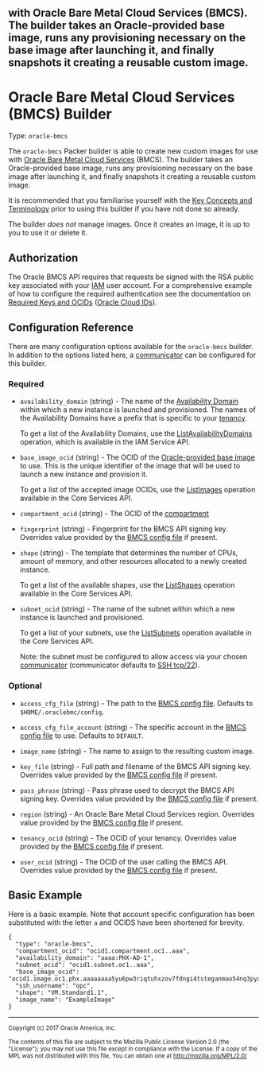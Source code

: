   with Oracle Bare Metal Cloud Services (BMCS). The builder takes an
  Oracle-provided base image, runs any provisioning necessary on the base image
  after launching it, and finally snapshots it creating a reusable custom
  image.
---

# Oracle Bare Metal Cloud Services (BMCS) Builder

Type: `oracle-bmcs`

The `oracle-bmcs` Packer builder is able to create new custom images for use
with [Oracle Bare Metal Cloud Services](https://cloud.oracle.com/en_US/bare-metal-compute)
(BMCS). The builder takes an Oracle-provided base image, runs any provisioning
necessary on the base image after launching it, and finally snapshots it
creating a reusable custom image.

It is recommended that you familiarise yourself with the
[Key Concepts and Terminology](https://docs.us-phoenix-1.oraclecloud.com/Content/GSG/Concepts/concepts.htm)
prior to using this builder if you have not done so already.

The builder _does not_ manage images. Once it creates an image, it is up to you
to use it or delete it.

## Authorization

The Oracle BMCS API requires that requests be signed with the RSA public key
associated with your [IAM](https://docs.us-phoenix-1.oraclecloud.com/Content/Identity/Concepts/overview.htm)
user account. For a comprehensive example of how to configure the required
authentication see the documentation on
[Required Keys and OCIDs](https://docs.us-phoenix-1.oraclecloud.com/Content/API/Concepts/apisigningkey.htm)
([Oracle Cloud IDs](https://docs.us-phoenix-1.oraclecloud.com/Content/General/Concepts/identifiers.htm)).

## Configuration Reference

There are many configuration options available for the `oracle-bmcs` builder.
In addition to the options listed here, a
[communicator](/docs/templates/communicator.html) can be configured for this
builder.

### Required

 -  `availability_domain` (string) - The name of the
    [Availability Domain](https://docs.us-phoenix-1.oraclecloud.com/Content/General/Concepts/regions.htm)
    within which a new instance is launched and provisioned.
    The names of the Availability Domains have a prefix that is specific to
    your [tenancy](https://docs.us-phoenix-1.oraclecloud.com/Content/GSG/Concepts/concepts.htm#two).

    To get a list of the Availability Domains, use the
    [ListAvailabilityDomains](https://docs.us-phoenix-1.oraclecloud.com/api/#/en/identity/latest/AvailabilityDomain/ListAvailabilityDomains)
    operation, which is available in the IAM Service API.

 -  `base_image_ocid` (string) - The OCID of the
    [Oracle-provided base image](https://docs.us-phoenix-1.oraclecloud.com/Content/Compute/References/images.htm)
    to use. This is the unique identifier of the image that will be used to
    launch a new instance and provision it.

    To get a list of the accepted image OCIDs, use the
    [ListImages](https://docs.us-phoenix-1.oraclecloud.com/api/#/en/iaas/latest/Image/ListImages)
    operation available in the Core Services API.

 -  `compartment_ocid` (string) - The OCID of the
    [compartment](https://docs.us-phoenix-1.oraclecloud.com/Content/GSG/Tasks/choosingcompartments.htm)

 -  `fingerprint` (string) - Fingerprint for the BMCS API signing key.
    Overrides value provided by the
    [BMCS config file](https://docs.us-phoenix-1.oraclecloud.com/Content/API/Concepts/sdkconfig.htm)
    if present.

 -  `shape` (string) - The template that determines the number of
    CPUs, amount of memory, and other resources allocated to a newly created
    instance.

    To get a list of the available shapes, use the
    [ListShapes](https://docs.us-phoenix-1.oraclecloud.com/api/#/en/iaas/20160918/Shape/ListShapes)
    operation available in the Core Services API.

 -  `subnet_ocid` (string) - The name of the subnet within which a new instance
    is launched and provisioned.

    To get a list of your subnets, use the
    [ListSubnets](https://docs.us-phoenix-1.oraclecloud.com/api/#/en/iaas/latest/Subnet/ListSubnets)
    operation available in the Core Services API.

    Note: the subnet must be configured to allow access via your chosen
    [communicator](/docs/templates/communicator.html) (communicator defaults to
    [SSH tcp/22](/docs/templates/communicator.html#ssh_port)).


### Optional

 -  `access_cfg_file` (string) - The path to the
    [BMCS config file](https://docs.us-phoenix-1.oraclecloud.com/Content/API/Concepts/sdkconfig.htm).
    Defaults to `$HOME/.oraclebmc/config`.

 -  `access_cfg_file_account` (string) - The specific account in the
    [BMCS config file](https://docs.us-phoenix-1.oraclecloud.com/Content/API/Concepts/sdkconfig.htm)
    to use. Defaults to `DEFAULT`.

 -  `image_name` (string) - The name to assign to the resulting custom image.

 -  `key_file` (string) - Full path and filename of the BMCS API signing key.
    Overrides value provided by the
    [BMCS config file](https://docs.us-phoenix-1.oraclecloud.com/Content/API/Concepts/sdkconfig.htm)
    if present.

 -  `pass_phrase` (string) - Pass phrase used to decrypt the BMCS API signing
    key. Overrides value provided by the
    [BMCS config file](https://docs.us-phoenix-1.oraclecloud.com/Content/API/Concepts/sdkconfig.htm)
    if present.

 -  `region` (string) - An Oracle Bare Metal Cloud Services region. Overrides
    value provided by the
    [BMCS config file](https://docs.us-phoenix-1.oraclecloud.com/Content/API/Concepts/sdkconfig.htm)
    if present.

 -  `tenancy_ocid` (string) - The OCID of your tenancy. Overrides value provided
    by the
    [BMCS config file](https://docs.us-phoenix-1.oraclecloud.com/Content/API/Concepts/sdkconfig.htm)
    if present.

 -  `user_ocid` (string) - The OCID of the user calling the BMCS API. Overrides
    value provided by the [BMCS config file](https://docs.us-phoenix-1.oraclecloud.com/Content/API/Concepts/sdkconfig.htm)
    if present.


## Basic Example

Here is a basic example. Note that account specific configuration has been
substituted with the letter `a` and OCIDS have been shortened for brevity.

``` {.javascript}
{
  "type": "oracle-bmcs",
  "compartment_ocid": "ocid1.compartment.oc1..aaa",
  "availability_domain": "aaaa:PHX-AD-1",
  "subnet_ocid": "ocid1.subnet.oc1..aaa",
  "base_image_ocid": "ocid1.image.oc1.phx.aaaaaaaa5yu6pw3riqtuhxzov7fdngi4tsteganmao54nq3pyxu3hxcuzmoa",
  "ssh_username": "opc",
  "shape": "VM.Standard1.1",
  "image_name": "ExampleImage"
}
```

<hr />
<small>Copyright (c) 2017 Oracle America, Inc.

The contents of this file are subject to the Mozilla Public License Version 2.0 (the "License"); you may not use this file except in compliance with the License. If a copy of the MPL was not distributed with this file, You can obtain one at http://mozilla.org/MPL/2.0/</small>
